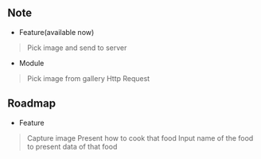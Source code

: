 ## Note
- Feature(available now)
> Pick image and send to server
- Module
> Pick image from gallery
> Http Request
## Roadmap
- Feature
> Capture image
> Present how to cook that food
> Input name of the food to present data of that food
